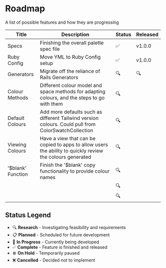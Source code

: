 # Roadmap

A list of possible features and how they are progressing

| Title | Description | Status | Released |
|-------|-------------|--------|----------|
| Specs | Finishing the overall palette spec file | ✅ | v1.0.0 |
| Ruby Config | Move YML to Ruby Config setup | ✅ | v1.0.0 |
| Generators | Migrate off the reliance of Rails Generators | 🔍 | 🔍 |
| Colour Methods | Different colour model and space methods for adapting colours, and the steps to go with them | 🔍 |  |
| Default Colours | Add more defaults such as different Tailwind version colours. Could pull from ColorSwatchCollection | 🔍 |  |
| Viewing Colours | Have a view that can be copied to apps to allow users the ability to quickly review the colours generated | 🔍 |  |
| '$blank' Function | Finish the '$blank' copy functionality to provide colour names | 🔍 |  |
|  |  | 🔍 |  |
|  |  | 🔍 |  |

## Status Legend

- 🔍 **Research** - Investigating feasibility and requirements
- 📋 **Planned** - Scheduled for future development
- 🚧 **In Progress** - Currently being developed
- ✅ **Complete** - Feature is finished and released
- ⏸️ **On Hold** - Temporarily paused
- ❌ **Cancelled** - Decided not to implement
